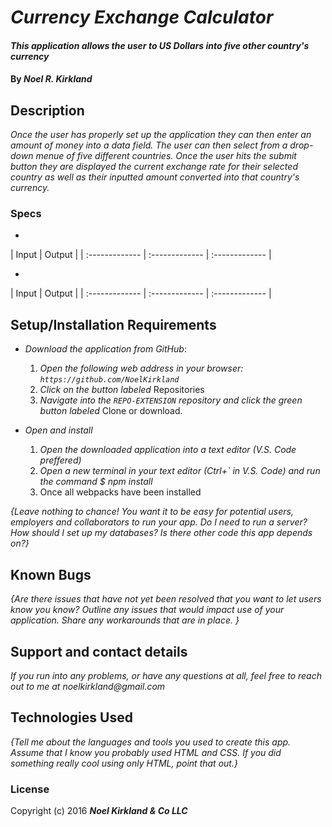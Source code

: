 # _Currency Exchange Calculator_

#### _This application allows the user to US Dollars into five other country's currency_

#### By _**Noel R. Kirkland**_

## Description

_Once the user has properly set up the application they can then enter an amount of money into a data field. The user can then select from a drop-down menue of five different countries. Once the user hits the submit button they are displayed the current exchange rate for their selected country as well as their inputted amount converted into that country's currency._

### Specs

* 
| Input | Output |
| :-------------     | :------------- | :------------- |

* 
| Input | Output |
| :-------------     | :------------- | :------------- |

## Setup/Installation Requirements

* _Download the application from GitHub_:
  1. _Open the following web address in your browser:
`https://github.com/NoelKirkland`_
  2. _Click on the button labeled_ Repositories
  3. _Navigate into the `REPO-EXTENSION` repository and click the green button labeled_ Clone or download.

* _Open and install_
  1. _Open the downloaded application into a text editor (V.S. Code preffered)_
  2. _Open a new terminal in your text editor (Ctrl+` in V.S. Code) and run the command $ npm install_
  3. Once all webpacks have been installed




_{Leave nothing to chance! You want it to be easy for potential users, employers and collaborators to run your app. Do I need to run a server? How should I set up my databases? Is there other code this app depends on?}_



## Known Bugs

_{Are there issues that have not yet been resolved that you want to let users know you know?  Outline any issues that would impact use of your application.  Share any workarounds that are in place. }_

## Support and contact details

_If you run into any problems, or have any questions at all, feel free to reach out to me at noelkirkland@gmail.com_

## Technologies Used

_{Tell me about the languages and tools you used to create this app. Assume that I know you probably used HTML and CSS. If you did something really cool using only HTML, point that out.}_

### License

Copyright (c) 2016 **_Noel Kirkland & Co LLC_**